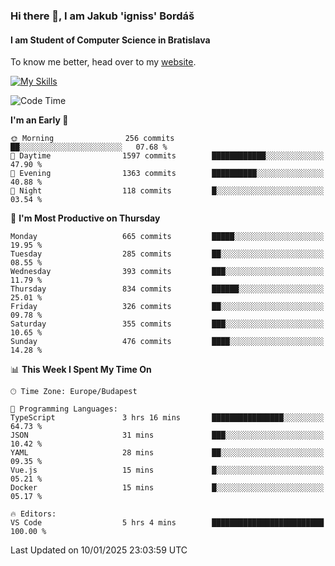 ### Hi there 👋, I am Jakub 'igniss' Bordáš

#### I am Student of Computer Science in Bratislava
To know me better, head over to my [website](https://bordas.sk).

[![My Skills](https://skillicons.dev/icons?i=js,html,css,figma,svelte,java,kotlin,python,postgresql,typescript,nest,nodejs)](https://bordas.sk)


<!--START_SECTION:waka-->
![Code Time](http://img.shields.io/badge/Code%20Time-1%2C618%20hrs%2036%20mins-blue)

**I'm an Early 🐤** 

```text
🌞 Morning                256 commits         ██░░░░░░░░░░░░░░░░░░░░░░░   07.68 % 
🌆 Daytime                1597 commits        ████████████░░░░░░░░░░░░░   47.90 % 
🌃 Evening                1363 commits        ██████████░░░░░░░░░░░░░░░   40.88 % 
🌙 Night                  118 commits         █░░░░░░░░░░░░░░░░░░░░░░░░   03.54 % 
```
📅 **I'm Most Productive on Thursday** 

```text
Monday                   665 commits         █████░░░░░░░░░░░░░░░░░░░░   19.95 % 
Tuesday                  285 commits         ██░░░░░░░░░░░░░░░░░░░░░░░   08.55 % 
Wednesday                393 commits         ███░░░░░░░░░░░░░░░░░░░░░░   11.79 % 
Thursday                 834 commits         ██████░░░░░░░░░░░░░░░░░░░   25.01 % 
Friday                   326 commits         ██░░░░░░░░░░░░░░░░░░░░░░░   09.78 % 
Saturday                 355 commits         ███░░░░░░░░░░░░░░░░░░░░░░   10.65 % 
Sunday                   476 commits         ████░░░░░░░░░░░░░░░░░░░░░   14.28 % 
```


📊 **This Week I Spent My Time On** 

```text
🕑︎ Time Zone: Europe/Budapest

💬 Programming Languages: 
TypeScript               3 hrs 16 mins       ████████████████░░░░░░░░░   64.73 % 
JSON                     31 mins             ███░░░░░░░░░░░░░░░░░░░░░░   10.42 % 
YAML                     28 mins             ██░░░░░░░░░░░░░░░░░░░░░░░   09.35 % 
Vue.js                   15 mins             █░░░░░░░░░░░░░░░░░░░░░░░░   05.21 % 
Docker                   15 mins             █░░░░░░░░░░░░░░░░░░░░░░░░   05.17 % 

🔥 Editors: 
VS Code                  5 hrs 4 mins        █████████████████████████   100.00 % 
```


 Last Updated on 10/01/2025 23:03:59 UTC
<!--END_SECTION:waka-->
